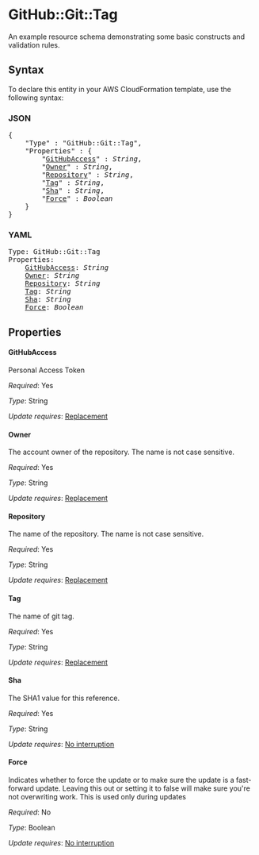 # GitHub::Git::Tag

An example resource schema demonstrating some basic constructs and validation rules.

## Syntax

To declare this entity in your AWS CloudFormation template, use the following syntax:

### JSON

<pre>
{
    "Type" : "GitHub::Git::Tag",
    "Properties" : {
        "<a href="#githubaccess" title="GitHubAccess">GitHubAccess</a>" : <i>String</i>,
        "<a href="#owner" title="Owner">Owner</a>" : <i>String</i>,
        "<a href="#repository" title="Repository">Repository</a>" : <i>String</i>,
        "<a href="#tag" title="Tag">Tag</a>" : <i>String</i>,
        "<a href="#sha" title="Sha">Sha</a>" : <i>String</i>,
        "<a href="#force" title="Force">Force</a>" : <i>Boolean</i>
    }
}
</pre>

### YAML

<pre>
Type: GitHub::Git::Tag
Properties:
    <a href="#githubaccess" title="GitHubAccess">GitHubAccess</a>: <i>String</i>
    <a href="#owner" title="Owner">Owner</a>: <i>String</i>
    <a href="#repository" title="Repository">Repository</a>: <i>String</i>
    <a href="#tag" title="Tag">Tag</a>: <i>String</i>
    <a href="#sha" title="Sha">Sha</a>: <i>String</i>
    <a href="#force" title="Force">Force</a>: <i>Boolean</i>
</pre>

## Properties

#### GitHubAccess

Personal Access Token

_Required_: Yes

_Type_: String

_Update requires_: [Replacement](https://docs.aws.amazon.com/AWSCloudFormation/latest/UserGuide/using-cfn-updating-stacks-update-behaviors.html#update-replacement)

#### Owner

The account owner of the repository. The name is not case sensitive.

_Required_: Yes

_Type_: String

_Update requires_: [Replacement](https://docs.aws.amazon.com/AWSCloudFormation/latest/UserGuide/using-cfn-updating-stacks-update-behaviors.html#update-replacement)

#### Repository

The name of the repository. The name is not case sensitive.

_Required_: Yes

_Type_: String

_Update requires_: [Replacement](https://docs.aws.amazon.com/AWSCloudFormation/latest/UserGuide/using-cfn-updating-stacks-update-behaviors.html#update-replacement)

#### Tag

The name of git tag.

_Required_: Yes

_Type_: String

_Update requires_: [Replacement](https://docs.aws.amazon.com/AWSCloudFormation/latest/UserGuide/using-cfn-updating-stacks-update-behaviors.html#update-replacement)

#### Sha

The SHA1 value for this reference.

_Required_: Yes

_Type_: String

_Update requires_: [No interruption](https://docs.aws.amazon.com/AWSCloudFormation/latest/UserGuide/using-cfn-updating-stacks-update-behaviors.html#update-no-interrupt)

#### Force

Indicates whether to force the update or to make sure the update is a fast-forward update. Leaving this out or setting it to false will make sure you're not overwriting work. This is used only during updates

_Required_: No

_Type_: Boolean

_Update requires_: [No interruption](https://docs.aws.amazon.com/AWSCloudFormation/latest/UserGuide/using-cfn-updating-stacks-update-behaviors.html#update-no-interrupt)

